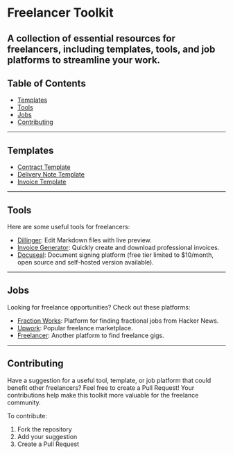 # Freelancer Toolkit
A collection of essential resources for freelancers, including templates, tools, and job platforms to streamline your work.
---
## Table of Contents
- [Templates](#templates)
- [Tools](#tools)
- [Jobs](#jobs)
- [Contributing](#contributing)
---
## Templates
- [Contract Template](contract-template.md)
- [Delivery Note Template](delivery-note-template.md)
- [Invoice Template](invoice-template.md)
---
## Tools
Here are some useful tools for freelancers:
- [Dillinger](https://dillinger.io/): Edit Markdown files with live preview.
- [Invoice Generator](https://invoice-generator.com/): Quickly create and download professional invoices.
- [Docuseal](https://www.docuseal.co/): Document signing platform (free tier limited to $10/month, open source and self-hosted version available).
---
## Jobs
Looking for freelance opportunities? Check out these platforms:
- [Fraction Works](https://fraction.works/): Platform for finding fractional jobs from Hacker News.
- [Upwork](https://www.upwork.com/): Popular freelance marketplace.
- [Freelancer](https://www.freelancer.com/): Another platform to find freelance gigs.
---
## Contributing
Have a suggestion for a useful tool, template, or job platform that could benefit other freelancers? Feel free to create a Pull Request! Your contributions help make this toolkit more valuable for the freelance community.

To contribute:
1. Fork the repository
2. Add your suggestion
3. Create a Pull Request

